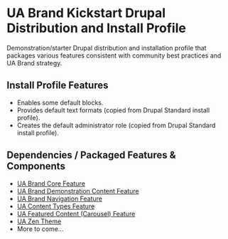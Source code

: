 UA Brand Kickstart Drupal Distribution and Install Profile
==========================================================

Demonstration/starter Drupal distribution and installation profile that packages various features consistent with community best practices and UA Brand strategy.

## Install Profile Features

- Enables some default blocks.
- Provides default text formats (copied from Drupal Standard install profile).
- Creates the default administrator role (copied from Drupal Standard install profile).

## Dependencies / Packaged Features & Components

- [UA Brand Core Feature](https://bitbucket.org/joegraduate/ua_brand_core)
- [UA Brand Demonstration Content Feature](https://bitbucket.org/joegraduate/ua_brand_demo)
- [UA Brand Navigation Feature](https://bitbucket.org/joegraduate/ua_brand_navigation)
- [UA Content Types Feature](https://bitbucket.org/uabrandingdigitalassets/cals-ua-features)
- [UA Featured Content (Carousel) Feature](https://bitbucket.org/uabrandingdigitalassets/ua_featured_content)
- [UA Zen Theme](https://bitbucket.org/uabrandingdigitalassets/ua-zen)
- More to come...

